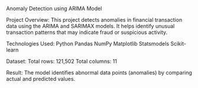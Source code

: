 Anomaly Detection using ARIMA Model

Project Overview:
This project detects anomalies in financial transaction data using the ARIMA and SARIMAX models. It helps identify unusual transaction patterns that may indicate fraud or suspicious activity.

Technologies Used:
Python
Pandas
NumPy
Matplotlib
Statsmodels
Scikit-learn



Dataset:
Total rows: 121,502
Total columns: 11

Result:
The model identifies abnormal data points (anomalies) by comparing actual and predicted values.
